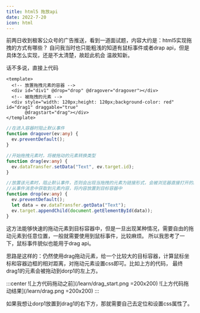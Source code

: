 ```yaml
---
title: html5 拖放api
date: 2022-7-20
icon: html
---
```


前两日收到极客公众号的广告推送，看到一道面试题，内容大约是：html5实现拖拽的方式有哪些？
自问我当时也只能粗浅的知道有鼠标事件或者drap api，但是具体怎么实现，还是不太清楚，故趁此机会
温故知新。

<!-- more -->

话不多说，直接上代码
```vue
<template>
  <!-- 放置拖拽元素的容器 -->
  <div id="div1" @drop="drop" @dragover="dragover"></div>
  <!-- 被拖拽的元素 -->
  <div style="width: 120px;height: 120px;background-color: red" id="drag1" draggable="true"
       @dragstart="drag"></div>
</template>
```
```ts
//在进入容器时阻止默认事件
function dragover(ev:any) {
  ev.preventDefault();
}

//开始拖拽元素时，将被拖动的元素转换类型
function drag(ev:any) {
  ev.dataTransfer.setData("Text", ev.target.id);
}

//放置该元素时，阻止默认事件，否则会出现当拖拽的元素为链接形式，会被浏览器直接打开的问题
//从事件消息中获取到元素内容，将内容放置到目标容器中
function drop(ev:any) {
  ev.preventDefault();
  let data = ev.dataTransfer.getData("Text");
  ev.target.appendChild(document.getElementById(data));
}
```

这方法能够快速的拖动元素到目标容器中，但是一旦出现某种情况，需要自由的拖动元素到任意位置，一般就需要使用到鼠标事件，比较麻烦。
所以我思考了一下，鼠标事件貌似也能用于drag api。

思路是这样的：仍然使用drag拖动元素，给一个比较大的目标容器，计算鼠标坐标和容器边框的相对距离，对拖动元素设置css即可。比如上方的代码，
最终drag1的元素会被拖动到dorp1的左上方。

:::center
![上方代码拖动之前](/learn/drag_start.png =200x200)
![上方代码拖动结果](/learn/drag.png =200x200)
:::

如果我想让dorp1放置到drag1的右下方，那就需要自己去定位和设置css属性了。